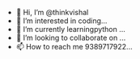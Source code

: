 - 👋 Hi, I’m @thinkvishal
- 👀 I’m interested in coding...
- 🌱 I’m currently learningpython ...
- 💞️ I’m looking to collaborate on ...
- 📫 How to reach me 9389717922...

<!---
thinkvishal/thinkvishal is a ✨ special ✨ repository because its `README.md` (this file) appears on your GitHub profile.
You can click the Preview link to take a look at your changes.
--->
